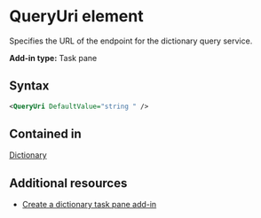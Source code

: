 # QueryUri element

Specifies the URL of the endpoint for the dictionary query service.

**Add-in type:** Task pane

## Syntax

```XML
<QueryUri DefaultValue="string " />
```

## Contained in

[Dictionary](dictionary.md)

## Additional resources

- [Create a dictionary task pane add-in](https://docs.microsoft.com/en-us/office/dev/add-ins/word/dictionary-task-pane-add-ins)
    
